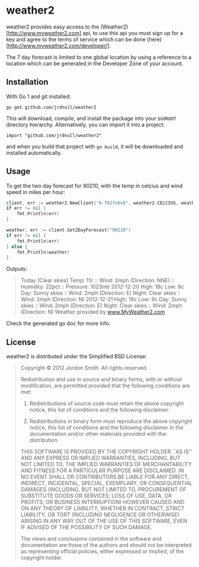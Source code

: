 weather2
========

weather2 provides easy access to the (Weather2)[http://www.myweather2.com] api, to use this 
api you must sign up for a key and agree to the terms of service which can be done (here)[http://www.myweather2.com/developer/].

The 7 day forecast is limited to one global location by using a reference to a location which can be generated in 
the Developer Zone of your account.

Installation
------------

With Go 1 and git installed:

    go get github.com/jrdnull/weather2

This will download, compile, and install the package into your `$GOROOT`
directory hierarchy. Alternatively, you can import it into a
project:

    import "github.com/jrdnull/weather2"

and when you build that project with `go build`, it will be
downloaded and installed automatically.

Usage
-----

To get the two day forecast for 90210, with the temp in celcius and wind speed in miles per hour:
```go
client, err := weather2.NewClient("6-f827v6vb", weather2.CELCIUS, weather2.MILES_PER_HOUR)
if err != nil {
	fmt.Println(err)
}

weather, err := client.Get2DayForecast("90210")
if err != nil {
	fmt.Println(err)
} else {
	fmt.Println(weather)
}
```
Outputs:
> Today (Clear skies)
>         Temp: 11c :: Wind: 2mph (Direction: NNE) :: Humidity: 22pct :: Pressure: 1023mb
> 2012-12-20
>         High: 18c Low: 8c
>         Day: Sunny skies :: Wind: 2mph (Direction: E)
>         Night: Clear skies :: Wind: 2mph (Direction: N)
> 2012-12-21
>         High: 19c Low: 9c
>         Day: Sunny skies :: Wind: 2mph (Direction: E)
>         Night: Clear skies :: Wind: 2mph (Direction: N)
> Weather provided by www.MyWeather2.com

Check the generated go doc for more info.

License
-------

weather2 is distributed under the Simplified BSD License:

> Copyright © 2012 Jordon Smith. All rights reserved.
> 
> Redistribution and use in source and binary forms, with or without modification, are
> permitted provided that the following conditions are met:
> 
>    1. Redistributions of source code must retain the above copyright notice, this list of
>       conditions and the following disclaimer.
> 
>    2. Redistributions in binary form must reproduce the above copyright notice, this list
>       of conditions and the following disclaimer in the documentation and/or other materials
>       provided with the distribution.
> 
> THIS SOFTWARE IS PROVIDED BY THE COPYRIGHT HOLDER ``AS IS'' AND ANY EXPRESS OR IMPLIED
> WARRANTIES, INCLUDING, BUT NOT LIMITED TO, THE IMPLIED WARRANTIES OF MERCHANTABILITY AND
> FITNESS FOR A PARTICULAR PURPOSE ARE DISCLAIMED. IN NO EVENT SHALL <COPYRIGHT HOLDER> OR
> CONTRIBUTORS BE LIABLE FOR ANY DIRECT, INDIRECT, INCIDENTAL, SPECIAL, EXEMPLARY, OR
> CONSEQUENTIAL DAMAGES (INCLUDING, BUT NOT LIMITED TO, PROCUREMENT OF SUBSTITUTE GOODS OR
> SERVICES; LOSS OF USE, DATA, OR PROFITS; OR BUSINESS INTERRUPTION) HOWEVER CAUSED AND ON
> ANY THEORY OF LIABILITY, WHETHER IN CONTRACT, STRICT LIABILITY, OR TORT (INCLUDING
> NEGLIGENCE OR OTHERWISE) ARISING IN ANY WAY OUT OF THE USE OF THIS SOFTWARE, EVEN IF
> ADVISED OF THE POSSIBILITY OF SUCH DAMAGE.
> 
> The views and conclusions contained in the software and documentation are those of the
> authors and should not be interpreted as representing official policies, either expressed
> or implied, of the copyright holder.
